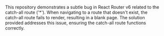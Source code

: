 This repository demonstrates a subtle bug in React Router v6 related to the catch-all route ('*').  When navigating to a route that doesn't exist, the catch-all route fails to render, resulting in a blank page.  The solution provided addresses this issue, ensuring the catch-all route functions correctly.